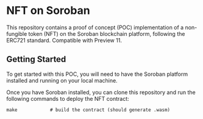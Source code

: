# NFT on Soroban

This repository contains a proof of concept (POC) implementation of a non-fungible token (NFT) on the Soroban blockchain platform, following the ERC721 standard. Compatible with Preview 11.

## Getting Started

To get started with this POC, you will need to have the Soroban platform installed and running on your local machine. 

Once you have Soroban installed, you can clone this repository and run the following commands to deploy the NFT contract:

```
make            # build the contract (should generate .wasm)
```

